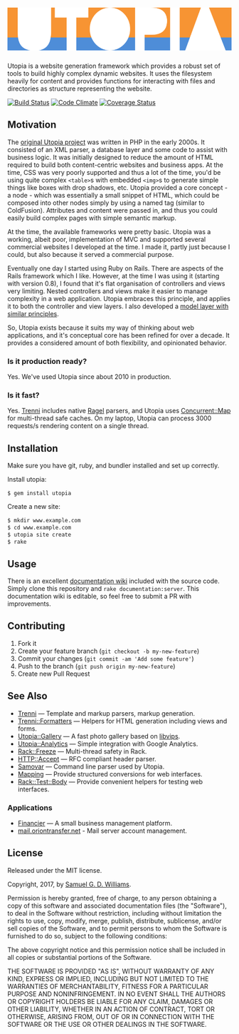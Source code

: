 # ![Utopia Logo](materials/utopia.svg)

Utopia is a website generation framework which provides a robust set of tools to build highly complex dynamic websites. It uses the filesystem heavily for content and provides functions for interacting with files and directories as structure representing the website.

[![Build Status](https://secure.travis-ci.org/ioquatix/utopia.svg)](http://travis-ci.org/ioquatix/utopia)
[![Code Climate](https://codeclimate.com/github/ioquatix/utopia.svg)](https://codeclimate.com/github/ioquatix/utopia)
[![Coverage Status](https://coveralls.io/repos/ioquatix/utopia/badge.svg)](https://coveralls.io/r/ioquatix/utopia)

## Motivation

The [original Utopia project](https://github.com/ioquatix/utopia-php) was written in PHP in the early 2000s. It consisted of an XML parser, a database layer and some code to assist with business logic. It was initially designed to reduce the amount of HTML required to build both content-centric websites and business apps. At the time, CSS was very poorly supported and thus a lot of the time, you'd be using quite complex `<table>`s with embedded `<img>`s to generate simple things like boxes with drop shadows, etc. Utopia provided a core concept - a node - which was essentially a small snippet of HTML, which could be composed into other nodes simply by using a named tag (similar to ColdFusion). Attributes and content were passed in, and thus you could easily build complex pages with simple semantic markup.

At the time, the available frameworks were pretty basic. Utopia was a working, albeit poor, implementation of MVC and supported several commercial websites I developed at the time. I made it, partly just because I could, but also because it served a commercial purpose.

Eventually one day I started using Ruby on Rails. There are aspects of the Rails framework which I like. However, at the time I was using it (starting with version 0.8), I found that it's flat organisation of controllers and views very limiting. Nested controllers and views make it easier to manage complexity in a web application. Utopia embraces this principle, and applies it to both the controller and view layers. I also developed a [model layer with similar principles](https://github.com/ioquatix/relaxo-model).

So, Utopia exists because it suits my way of thinking about web applications, and it's conceptual core has been refined for over a decade. It provides a considered amount of both flexibility, and opinionated behavior.

### Is it production ready?

Yes. We've used Utopia since about 2010 in production.

### Is it fast?

Yes. [Trenni](https://github.com/ioquatix/trenni) includes native [Ragel](http://www.colm.net/open-source/ragel/) parsers, and Utopia uses [Concurrent::Map](https://github.com/ruby-concurrency/concurrent-ruby) for multi-thread safe caches. On my laptop, Utopia can process 3000 requests/s rendering content on a single thread.

## Installation

Make sure you have git, ruby, and bundler installed and set up correctly.

Install utopia:

	$ gem install utopia

Create a new site:

	$ mkdir www.example.com
	$ cd www.example.com
	$ utopia site create
	$ rake

## Usage

There is an excellent [documentation wiki](https://ioquatix.github.io/utopia/) included with the source code. Simply clone this repository and `rake documentation:server`. This documentation wiki is editable, so feel free to submit a PR with improvements.

## Contributing

1. Fork it
2. Create your feature branch (`git checkout -b my-new-feature`)
3. Commit your changes (`git commit -am 'Add some feature'`)
4. Push to the branch (`git push origin my-new-feature`)
5. Create new Pull Request

## See Also

- [Trenni](https://github.com/ioquatix/trenni) — Template and markup parsers, markup generation.
- [Trenni::Formatters](https://github.com/ioquatix/trenni-formatters) — Helpers for HTML generation including views and forms.
- [Utopia::Gallery](https://github.com/ioquatix/utopia-gallery) — A fast photo gallery based on [libvips](https://github.com/jcupitt/libvips).
- [Utopia::Analytics](https://github.com/ioquatix/utopia-analytics) — Simple integration with Google Analytics.
- [Rack::Freeze](https://github.com/ioquatix/rack-freeze) — Multi-thread safety in Rack.
- [HTTP::Accept](https://github.com/ioquatix/http-accept) — RFC compliant header parser.
- [Samovar](https://github.com/ioquatix/samovar) — Command line parser used by Utopia.
- [Mapping](https://github.com/ioquatix/mapping) — Provide structured conversions for web interfaces.
- [Rack::Test::Body](https://github.com/ioquatix/rack-test-body) — Provide convenient helpers for testing web interfaces.

### Applications

- [Financier](https://github.com/ioquatix/financier) — A small business management platform.
- [mail.oriontransfer.net](https://github.com/oriontransfer/mail.oriontransfer.net) - Mail server account management.

## License

Released under the MIT license.

Copyright, 2017, by [Samuel G. D. Williams](http://www.codeotaku.com/samuel-williams).

Permission is hereby granted, free of charge, to any person obtaining a copy
of this software and associated documentation files (the "Software"), to deal
in the Software without restriction, including without limitation the rights
to use, copy, modify, merge, publish, distribute, sublicense, and/or sell
copies of the Software, and to permit persons to whom the Software is
furnished to do so, subject to the following conditions:

The above copyright notice and this permission notice shall be included in
all copies or substantial portions of the Software.

THE SOFTWARE IS PROVIDED "AS IS", WITHOUT WARRANTY OF ANY KIND, EXPRESS OR
IMPLIED, INCLUDING BUT NOT LIMITED TO THE WARRANTIES OF MERCHANTABILITY,
FITNESS FOR A PARTICULAR PURPOSE AND NONINFRINGEMENT. IN NO EVENT SHALL THE
AUTHORS OR COPYRIGHT HOLDERS BE LIABLE FOR ANY CLAIM, DAMAGES OR OTHER
LIABILITY, WHETHER IN AN ACTION OF CONTRACT, TORT OR OTHERWISE, ARISING FROM,
OUT OF OR IN CONNECTION WITH THE SOFTWARE OR THE USE OR OTHER DEALINGS IN
THE SOFTWARE.
